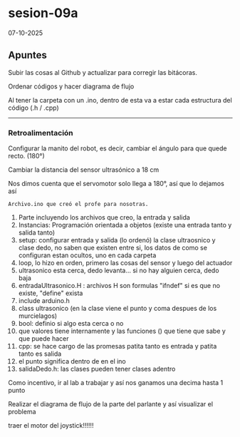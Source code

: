 # sesion-09a

07-10-2025

## Apuntes 

Subir las cosas al Github y actualizar para corregir las bitácoras.

Ordenar códigos y hacer diagrama de flujo

Al tener la carpeta con un .ino, dentro de esta va a estar cada estructura del código (.h / .cpp)

---

### Retroalimentación 

Configurar la manito del robot, es decir, cambiar el ángulo para que quede recto. (180°)

Cambiar la distancia del sensor ultrasónico a 18 cm 

Nos dimos cuenta que el servomotor solo llega a 180°, así que lo dejamos así

`Archivo.ino que creó el profe para nosotras.`

1. Parte incluyendo los archivos que creo, la entrada y salida
2. Instancias: Programación orientada a objetos (existe una entrada tanto y salida tanto)
3. setup: configurar entrada y salida (lo ordenó) la clase ultraosnico y clase dedo, no saben que existen entre si, los datos de como se configuran estan ocultos, uno en cada carpeta 
4. loop, lo hizo en orden, primero las cosas del sensor y luego del actuador
5. ultrasonico esta cerca, dedo levanta... si no hay alguien cerca, dedo baja
6. entradaUltrasonico.H : archivos H son formulas "ifndef" si es que no existe, "define" exista
7. include arduino.h
8. class ultrasonico (en la clase viene el punto y coma despues de los murcielagos)
9. bool: definio si algo esta cerca o no
10. que valores tiene internamente y las funciones () que tiene que sabe y que puede hacer
11. cpp: se hace cargo de las promesas patita tanto es entrada y patita tanto es salida
12. el punto significa dentro de en el ino
13. salidaDedo.h: las clases pueden tener clases adentro

Como incentivo, ir al lab a trabajar y así nos ganamos una decima hasta 1 punto

Realizar el diagrama de flujo de la parte del parlante y así visualizar el problema 

traer el motor del joystick!!!!!!
